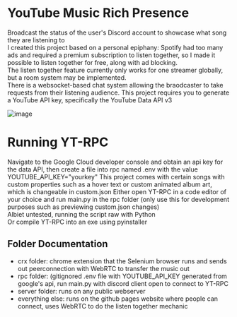 # YouTube Music Rich Presence
Broadcast the status of the user's Discord account to showcase what song they are listening to<br>
I created this project based on a personal epiphany: Spotify had too many ads and required a premium subscription to listen together, so I made it possible to listen together for free, along with ad blocking. <br>
The listen together feature currently only works for one streamer globally, but a room system may be implemented.<br>
There is a websocket-based chat system allowing the braodcaster to take requests from their listening audience. 
This project requires you to generate a YouTube API key, specifically the YouTube Data API v3

![image](https://github.com/user-attachments/assets/c63aa9cb-9988-4080-964c-ae01e20ddf24)


# Running YT-RPC
Navigate to the Google Cloud developer console and obtain an api key for the data API, then create a file into rpc named .env with the value YOUTUBE_API_KEY="yourkey"
This project comes with certain songs with custom properties such as a hover text or custom animated album art, which is changeable in custom.json
Either open YT-RPC in a code editor of your choice and run main.py in the rpc folder (only use this for development purposes such as previewing custom.json changes) <br>
Albiet untested, running the script raw with Python<br>
Or compile YT-RPC into an exe using pyinstaller

## Folder Documentation
- crx folder: chrome extension that the Selenium browser runs and sends out peerconnection with WebRTC to transfer the music out
- rpc folder: (gitignored .env file with YOUTUBE_API_KEY generated from google's api, run main.py with discord client open to connect to YT-RPC
- server folder: runs on any public webserver
- everything else: runs on the github pages website where people can connect, uses WebRTC to do the listen together mechanic

